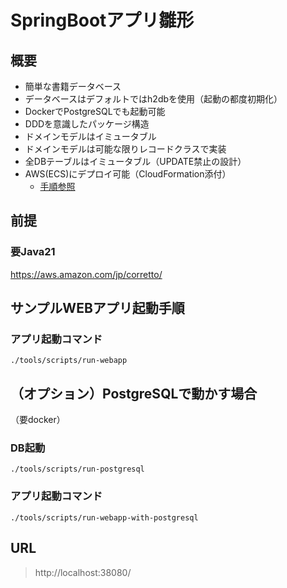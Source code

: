 # SpringBootアプリ雛形

## 概要
- 簡単な書籍データベース
- データベースはデフォルトではh2dbを使用（起動の都度初期化）
- DockerでPostgreSQLでも起動可能
- DDDを意識したパッケージ構造
- ドメインモデルはイミュータブル
- ドメインモデルは可能な限りレコードクラスで実装
- 全DBテーブルはイミュータブル（UPDATE禁止の設計）
- AWS(ECS)にデプロイ可能（CloudFormation添付）
  - [手順参照](./cloudformation/README.md)


## 前提

### 要Java21
https://aws.amazon.com/jp/corretto/

## サンプルWEBアプリ起動手順

### アプリ起動コマンド
```shell
./tools/scripts/run-webapp
```

## （オプション）PostgreSQLで動かす場合
（要docker）
### DB起動
```shell
./tools/scripts/run-postgresql
```

### アプリ起動コマンド
```shell
./tools/scripts/run-webapp-with-postgresql
```


## URL
> http://localhost:38080/
